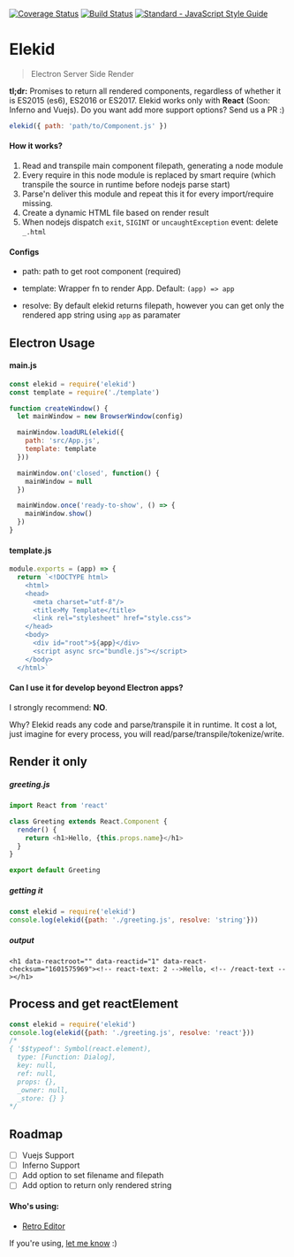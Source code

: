 [![Coverage Status](https://coveralls.io/repos/github/raphamorim/elekid/badge.svg?branch=master)](https://coveralls.io/github/raphamorim/elekid?branch=master) [![Build Status](https://travis-ci.org/raphamorim/elekid.svg)](https://travis-ci.org/raphamorim/elekid) [![Standard - JavaScript Style Guide](https://img.shields.io/badge/code_style-standard-brightgreen.svg)](http://standardjs.com/)

# Elekid

> Electron Server Side Render

**tl;dr:** Promises to return all rendered components, regardless of whether it is ES2015 (es6), ES2016 or ES2017. Elekid works only with **React** (Soon: Inferno and Vuejs). Do you want add more support options? Send us a PR :)

```js
elekid({ path: 'path/to/Component.js' })
```

#### How it works?

1. Read and transpile main component filepath, generating a node module
2. Every require in this node module is replaced by smart require (which transpile the source in runtime before nodejs parse start)
3. Parse'n deliver this module and repeat this it for every import/require missing.
4. Create a dynamic HTML file based on render result
5. When nodejs dispatch `exit`, `SIGINT` or `uncaughtException` event: delete `_.html`

#### Configs

- path: path to get root component (required)

- template: Wrapper fn to render App. Default: `(app) => app`

- resolve: By default elekid returns filepath, however you can get only the rendered app string using `app` as paramater

## Electron Usage

#### main.js

```js
const elekid = require('elekid')
const template = require('./template')

function createWindow() {
  let mainWindow = new BrowserWindow(config)

  mainWindow.loadURL(elekid({
    path: 'src/App.js',
    template: template
  }))

  mainWindow.on('closed', function() {
    mainWindow = null
  })

  mainWindow.once('ready-to-show', () => {
    mainWindow.show()
  })
}
```

#### template.js

```js
module.exports = (app) => {
  return `<!DOCTYPE html>
    <html>
    <head>
      <meta charset="utf-8"/>
      <title>My Template</title>
      <link rel="stylesheet" href="style.css">
    </head>
    <body>
      <div id="root">${app}</div>
      <script async src="bundle.js"></script>
    </body>
  </html>`
```

#### Can I use it for develop beyond Electron apps?

I strongly recommend: **NO**.

Why? Elekid reads any code and parse/transpile it in runtime. It cost a lot, just imagine for every process, you will read/parse/transpile/tokenize/write.

## Render it only

##### greeting.js

```js
import React from 'react'

class Greeting extends React.Component {
  render() {
    return <h1>Hello, {this.props.name}</h1>
  }
}

export default Greeting
```

##### getting it

```js
const elekid = require('elekid')
console.log(elekid({path: './greeting.js', resolve: 'string'}))
```

##### output

```
<h1 data-reactroot="" data-reactid="1" data-react-checksum="1601575969"><!-- react-text: 2 -->Hello, <!-- /react-text --></h1>
```

## Process and get reactElement

```js
const elekid = require('elekid')
console.log(elekid({path: './greeting.js', resolve: 'react'}))
/*
{ '$$typeof': Symbol(react.element),
  type: [Function: Dialog],
  key: null,
  ref: null,
  props: {},
  _owner: null,
  _store: {} }
*/
```


## Roadmap

- [ ] Vuejs Support
- [ ] Inferno Support
- [ ] Add option to set filename and filepath
- [ ] Add option to return only rendered string

#### Who's using:

- [Retro Editor](https://github.com/raphamorim/retro)

If you're using, [let me know](https://github.com/raphamorim/elekid/issues/new) :)
